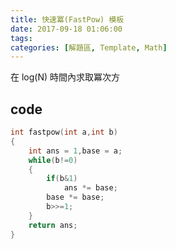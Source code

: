 ```yaml
---
title: 快速冪(FastPow) 模板
date: 2017-09-18 01:06:00
tags:
categories: [解題區, Template, Math]
---
```


在 log(N) 時間內求取冪次方

## code
```cpp
int fastpow(int a,int b)  
{  
    int ans = 1,base = a;  
    while(b!=0)  
    {  
        if(b&1)  
            ans *= base;  
        base *= base;  
        b>>=1;  
    }  
    return ans;  
}  
```
